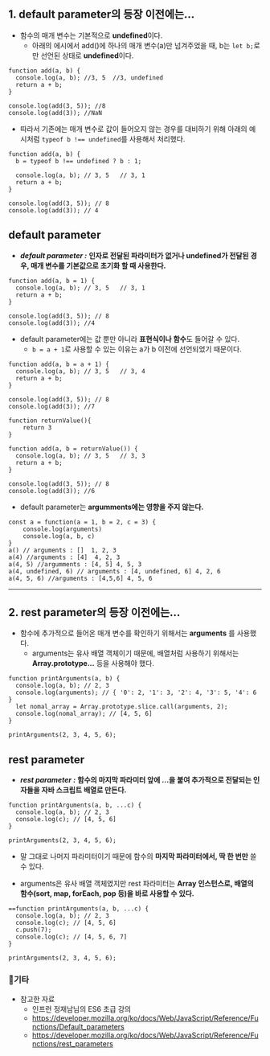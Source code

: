 ## 1. default parameter의 등장 이전에는...

- 함수의 매개 변수는 기본적으로 **undefined**이다.
  - 아래의 에시에서 add()에 하나의 매개 변수(a)만 넘겨주었을 때, b는 `let b;`로만 선언된 상태로 **undefined**이다.

```
function add(a, b) {
  console.log(a, b); //3, 5  //3, undefined
  return a + b;
}

console.log(add(3, 5)); //8
console.log(add(3)); //NaN
```

- 따라서 기존에는 매개 변수로 값이 들어오지 않는 경우를 대비하기 위해 아래의 예시처럼 `typeof b !== undefined`를 사용해서 처리했다.

```
function add(a, b) {
  b = typeof b !== undefined ? b : 1;

  console.log(a, b); // 3, 5   // 3, 1
  return a + b;
}

console.log(add(3, 5)); // 8
console.log(add(3)); // 4
```

## default parameter

- **_default parameter :_** **인자로 전달된 파라미터가 없거나 undefined가 전달된 경우, 매개 변수를 기본값으로 초기화 할 때 사용한다.**

```
function add(a, b = 1) {
  console.log(a, b); // 3, 5   // 3, 1
  return a + b;
}

console.log(add(3, 5)); // 8
console.log(add(3)); //4
```

- default parameter에는 값 뿐만 아니라 **표현식이나 함수**도 들어갈 수 있다.
  - `b = a + 1`로 사용할 수 있는 이유는 a가 b 이전에 선언되었기 때문이다.

```
function add(a, b = a + 1) {
  console.log(a, b); // 3, 5   // 3, 4
  return a + b;
}

console.log(add(3, 5)); // 8
console.log(add(3)); //7
```

```
function returnValue(){
    return 3
}

function add(a, b = returnValue()) {
  console.log(a, b); // 3, 5   // 3, 3
  return a + b;
}

console.log(add(3, 5)); // 8
console.log(add(3)); //6
```

- default parameter는 **argumments에는 영향을 주지 않는다.**

```
const a = function(a = 1, b = 2, c = 3) {
	console.log(arguments)
	console.log(a, b, c)
}
a() // arguments : []  1, 2, 3
a(4) //arguments : [4]  4, 2, 3
a(4, 5) //argumments : [4, 5] 4, 5, 3
a(4, undefined, 6) // arguments : [4, undefined, 6] 4, 2, 6
a(4, 5, 6) //arguments : [4,5,6] 4, 5, 6
```

---

## 2. rest parameter의 등장 이전에는...

- 함수에 추가적으로 들어온 매개 변수를 확인하기 위해서는 **arguments** 를 사용했다.
  - arguments는 유사 배열 객체이기 때문에, 배열처럼 사용하기 위해서는 **Array.prototype...** 등을 사용해야 했다.

```
function printArguments(a, b) {
  console.log(a, b); // 2, 3
  console.log(arguments); // { '0': 2, '1': 3, '2': 4, '3': 5, '4': 6 }
  let nomal_array = Array.prototype.slice.call(arguments, 2);
  console.log(nomal_array); // [4, 5, 6]
}

printArguments(2, 3, 4, 5, 6);
```

## rest parameter

- **_rest parameter :_** **함수의 마지막 파라미터 앞에 ...을 붙여 추가적으로 전달되는 인자들을 자바 스크립트 배열로 만든다.**

```
function printArguments(a, b, ...c) {
  console.log(a, b); // 2, 3
  console.log(c); // [4, 5, 6]
}

printArguments(2, 3, 4, 5, 6);
```

- 말 그대로 나머지 파라미터이기 때문에 함수의 **마지막 파라미터에서, 딱 한 번만** 쓸 수 있다.

- arguments은 유사 배열 객체였지만 rest 파라미터는 **Array 인스턴스로, 배열의 함수(sort, map, forEach, pop 등)을 바로 사용할 수 있다.**

```
==function printArguments(a, b, ...c) {
  console.log(a, b); // 2, 3
  console.log(c); // [4, 5, 6]
  c.push(7);
  console.log(c); // [4, 5, 6, 7]
}

printArguments(2, 3, 4, 5, 6);
```

### 기타

- 참고한 자료
  - 인프런 정재남님의 ES6 초급 강의
  - https://developer.mozilla.org/ko/docs/Web/JavaScript/Reference/Functions/Default_parameters
  - https://developer.mozilla.org/ko/docs/Web/JavaScript/Reference/Functions/rest_parameters
